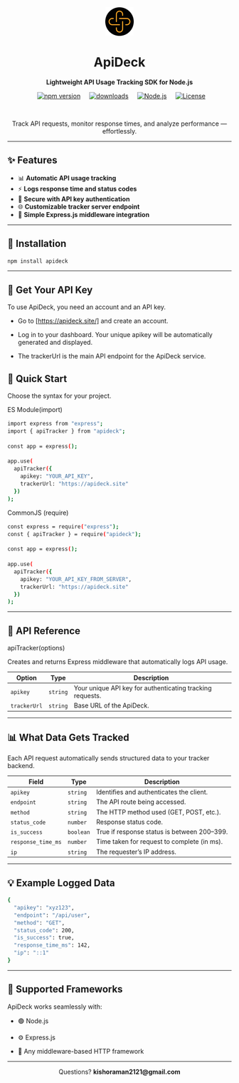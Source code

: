 <div align="center">
  
<img src="./logo.svg" alt="ApiDeck Logo" width="64" height="64"/>

# ApiDeck

**Lightweight API Usage Tracking SDK for Node.js**

<p>     <a href="https://www.npmjs.com/package/apideck">
<img src="https://img.shields.io/npm/v/apideck?style=flat-square&color=00BFFF" alt="npm version"/></a> 
    <a href="https://www.npmjs.com/package/apideck"><img src="https://img.shields.io/npm/dm/apideck?style=flat-square&color=1E90FF" alt="downloads"/></a>  
   <a href="https://nodejs.org"><img src="https://img.shields.io/badge/Node.js-Compatible-228B22?style=flat-square" alt="Node.js"/></a>    
  <a href="./LICENSE"><img src="https://img.shields.io/npm/l/apideck?style=flat-square&color=32CD32" alt="License"/></a>
     </p>     <p>Track API requests, monitor response times, and analyze performance — effortlessly.</p>

</div>

---

## ✨ Features

- 📊 **Automatic API usage tracking**
- ⚡ **Logs response time and status codes**
- 🔐 **Secure with API key authentication**
- 🌐 **Customizable tracker server endpoint**
- 🧩 **Simple Express.js middleware integration**

---

## 🚀 Installation

```bash
npm install apideck
```

---

## 🔑 Get Your API Key

To use ApiDeck, you need an account and an API key.

- Go to [https://apideck.site/] and create an account.

- Log in to your dashboard. Your unique apikey will be automatically generated and displayed.

- The trackerUrl is the main API endpoint for the ApiDeck service.

## 🔧 Quick Start

Choose the syntax for your project.

ES Module(import)

```bash
import express from "express";
import { apiTracker } from "apideck";

const app = express();

app.use(
  apiTracker({
    apikey: "YOUR_API_KEY",
    trackerUrl: "https://apideck.site"
  })
);
```

CommonJS (require)

```bash
const express = require("express");
const { apiTracker } = require("apideck");

const app = express();

app.use(
  apiTracker({
    apikey: "YOUR_API_KEY_FROM_SERVER",
    trackerUrl: "https://apideck.site"
  })
);
```
---

## 📖 API Reference

apiTracker(options)

Creates and returns Express middleware that automatically logs API usage.

| **Option**        | **Type** | **Description**                             |
| ----------------- | -------- |  ------------------------------------------- |
| `apikey`  | `string` |  Your unique API key for authenticating tracking requests.|
| `trackerUrl` | `string` |  Base URL of the ApiDeck.     |

---


## 📊 What Data Gets Tracked

Each API request automatically sends structured data to your tracker backend.

| **Field**        | **Type** | **Description**                             |
| ----------------- | -------- |  ------------------------------------------- |
| `apikey`  | `string` | Identifies and authenticates the client.|
| `endpoint` | `string` |  The API route being accessed.      |
| `method` | `string` |  The HTTP method used (GET, POST, etc.).      |
| `status_code` | `number` | Response status code.    |
| `is_success` | `boolean` |  True if response status is between 200–399.     |
| `response_time_ms` | `number` |  Time taken for request to complete (in ms).      |
| `ip` | `string` |  The requester’s IP address.     |

---


## 💡 Example Logged Data

```bash
{
  "apikey": "xyz123",
  "endpoint": "/api/user",
  "method": "GET",
  "status_code": 200,
  "is_success": true,
  "response_time_ms": 142,
  "ip": "::1"
}
```

---

## 🧠 Supported Frameworks

ApiDeck works seamlessly with:

- 🟢 Node.js

- ⚙️ Express.js

- 🧱 Any middleware-based HTTP framework

---

<div align="center">
  <p>Questions? <strong>kishoraman2121@gmail.com</strong></p>
</div>

